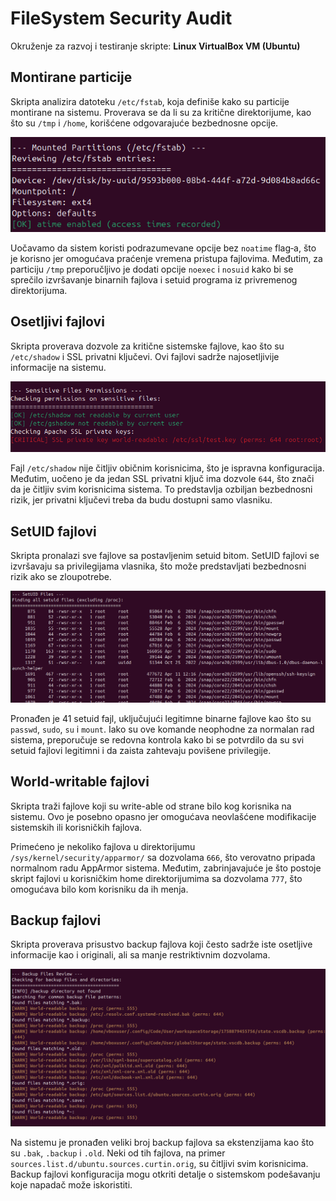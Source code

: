 # FileSystem Security Audit

Okruženje za razvoj i testiranje skripte: **Linux VirtualBox VM (Ubuntu)**

## Montirane particije

Skripta analizira datoteku `/etc/fstab`, koja definiše kako su particije montirane na sistemu. Proverava se da li su za kritične direktorijume, kao što su `/tmp` i `/home`, korišćene odgovarajuće bezbednosne opcije.

![Mountovane particije](img/mounted_partitions.png)

Uočavamo da sistem koristi podrazumevane opcije bez `noatime` flag‑a, što je korisno jer omogućava praćenje vremena pristupa fajlovima. Međutim, za particiju `/tmp` preporučljivo je dodati opcije `noexec` i `nosuid` kako bi se sprečilo izvršavanje binarnih fajlova i setuid programa iz privremenog direktorijuma.

## Osetljivi fajlovi

Skripta proverava dozvole za kritične sistemske fajlove, kao što su `/etc/shadow` i SSL privatni ključevi. Ovi fajlovi sadrže najosetljivije informacije na sistemu.

![Osetljivi fajlovi](img/sensitive_files.png)

Fajl `/etc/shadow` nije čitljiv običnim korisnicima, što je ispravna konfiguracija. Međutim, uočeno je da jedan SSL privatni ključ ima dozvole `644`, što znači da je čitljiv svim korisnicima sistema. To predstavlja ozbiljan bezbednosni rizik, jer privatni ključevi treba da budu dostupni samo vlasniku.

## SetUID fajlovi

Skripta pronalazi sve fajlove sa postavljenim setuid bitom. SetUID fajlovi se izvršavaju sa privilegijama vlasnika, što može predstavljati bezbednosni rizik ako se zloupotrebe.

![SetUID fajlovi](img/setuid_files.png)

Pronađen je 41 setuid fajl, uključujući legitimne binarne fajlove kao što su `passwd`, `sudo`, `su` i `mount`. Iako su ove komande neophodne za normalan rad sistema, preporučuje se redovna kontrola kako bi se potvrdilo da su svi setuid fajlovi legitimni i da zaista zahtevaju povišene privilegije.

## World‑writable fajlovi

Skripta traži fajlove koji su write-able od strane bilo kog korisnika na sistemu. Ovo je posebno opasno jer omogućava neovlašćene modifikacije sistemskih ili korisničkih fajlova.

Primećeno je nekoliko fajlova u direktorijumu `/sys/kernel/security/apparmor/` sa dozvolama `666`, što verovatno pripada normalnom radu AppArmor sistema. Međutim, zabrinjavajuće je što postoje skript fajlovi u korisničkim home direktorijumima sa dozvolama `777`, što omogućava bilo kom korisniku da ih menja.

## Backup fajlovi

Skripta proverava prisustvo backup fajlova koji često sadrže iste osetljive informacije kao i originali, ali sa manje restriktivnim dozvolama.

![Backup fajlovi](img/backup_files.png)

Na sistemu je pronađen veliki broj backup fajlova sa ekstenzijama kao što su `.bak`, `.backup` i `.old`. Neki od tih fajlova, na primer `sources.list.d/ubuntu.sources.curtin.orig`, su čitljivi svim korisnicima. Backup fajlovi konfiguracija mogu otkriti detalje o sistemskom podešavanju koje napadač može iskoristiti.

